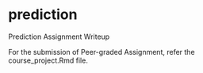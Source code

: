 # prediction
Prediction Assignment Writeup

For the submission of Peer-graded Assignment, refer the course_project.Rmd file.
